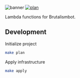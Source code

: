 ![banner](https://brutalismbot.com/banner.png)
[![plan](https://img.shields.io/github/workflow/status/brutalismbot/functions/plan?logo=github&style=flat-square)](https://github.com/brutalismbot/functions/actions)

Lambda functions for Brutalismbot.

## Development

Initialize project

```bash
make plan
```

Apply infrastructure

```bash
make apply
```
